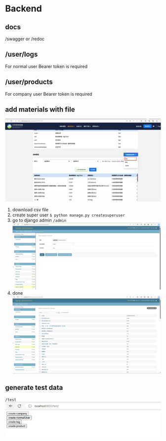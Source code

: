 # Backend

## docs

/swagger or /redoc

## /user/logs

For normal user
Bearer token is required

## /user/products

For company user
Bearer token is required

## add materials with file

![download page](images/image.png)

1. download csv file
2. create super user
`$ python manage.py createsuperuser`
3. go to django admin
`/admin`
![Alt text](images/admin_upload_material.png)
4. done
![Success Add Materials](images/materials.png)

## generate test data

`/test`
![Test page](images/test_page.png)
